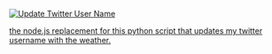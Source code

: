 [![Update Twitter User Name](https://github.com/chiubaca/twitter-weather-username/actions/workflows/update-twitter.yml/badge.svg)](https://github.com/chiubaca/twitter-weather-username/actions/workflows/update-twitter.yml)

[the node.js replacement for this python script that updates my twitter username with the weather.](https://github.com/chiubaca/chiubaca.com/blob/main/archive/2017-01-24-lightning-tutorial-twitter-emoji-weather-forecast.md) 
